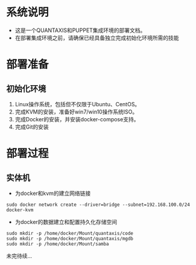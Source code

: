 # 系统说明
* 这是一个QUANTAXIS和PUPPET集成环境的部署文档。
* 在部署集成环境之前，请确保已经具备独立完成初始化环境所需的技能
# 部署准备
## 初始化环境
1) Linux操作系统，包括但不仅限于Ubuntu、CentOS。
2) 完成KVM的安装，准备好win7/win10操作系统ISO。
3) 完成Docker的安装，并安装docker-compose支持。
4) 完成Git的安装
# 部署过程
## 实体机
* 为docker和kvm的建立网络链接
```
sudo docker network create --driver=bridge --subnet=192.168.100.0/24 docker-kvm
```
* 为docker的数据建立和配置持久化存储空间
```
sudo mkdir -p /home/docker/Mount/quantaxis/code 
sudo mkdir -p /home/docker/Mount/quantaxis/mgdb
sudo mkdir -p /home/docker/Mount/samba
```
未完待续...